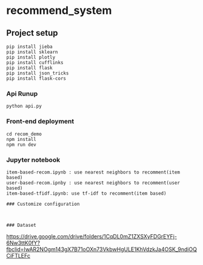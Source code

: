 # recommend_system

## Project setup
```
pip install jieba
pip install sklearn
pip install plotly
pip install cufflinks
pip install flask
pip install json_tricks
pip install flask-cors
```

### Api Runup
```
python api.py
```

### Front-end deployment
```
cd recom_demo
npm install
npm run dev
```

### Jupyter notebook
```
item-based-recom.ipynb : use nearest neighbors to recomment(item based)
user-based-recom.ipnby : use nearest neighbors to recomment(user based)
item-based-tfidf.ipynb: use tf-idf to recomment(item based)

### Customize configuration



### Dataset 
```
https://drive.google.com/drive/folders/1CqDL0mZ1ZXSXyFDGrEYFj-6Nw3ttK0fY?fbclid=IwAR2NOgm143gX7B71oOXn73VkbwHgULE1KhVdzkJa4OSK_9ndiOQCiFTLEFc
```

